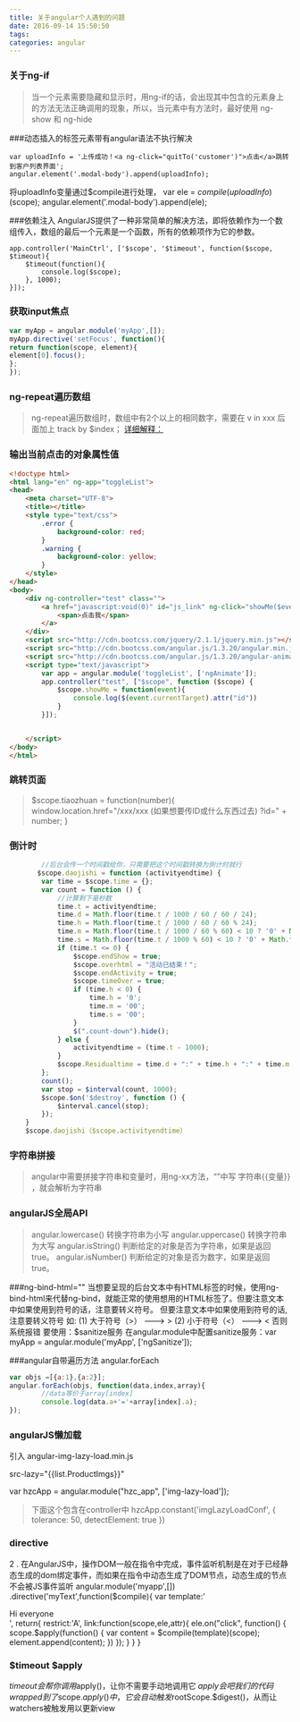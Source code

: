 ```yaml
---
title: 关于angular个人遇到的问题
date: 2016-09-14 15:50:50
tags:
categories: angular
---
```

### 关于ng-if
> 当一个元素需要隐藏和显示时，用ng-if的话，会出现其中包含的元素身上的方法无法正确调用的现象，所以，当元素中有方法时，最好使用 ng-show 和 ng-hide

###动态插入的标签元素带有angular语法不执行解决
```
var uploadInfo = '上传成功！<a ng-click="quitTo('customer')">点击</a>跳转到客户列表界面';
angular.element('.modal-body').append(uploadInfo);
```
将uploadInfo变量通过$compile进行处理，
var ele = $compile(uploadInfo)($scope);
angular.element('.modal-body').append(ele);

###依赖注入
AngularJS提供了一种非常简单的解决方法，即将依赖作为一个数组传入，数组的最后一个元素是一个函数，所有的依赖项作为它的参数。
```
app.controller('MainCtrl', ['$scope', '$timeout', function($scope, $timeout){
    $timeout(function(){
        console.log($scope);
    }, 1000);
}]);
```

### 获取input焦点
```javascript
var myApp = angular.module('myApp',[]);
myApp.directive('setFocus', function(){
return function(scope, element){
element[0].focus();
};
});

```

### ng-repeat遍历数组
> ng-repeat遍历数组时，数组中有2个以上的相同数字，需要在 v in xxx 后面加上 track by $index；
> [详细解释：](http://blog.csdn.net/rangqiwei/article/details/38020667)

### 输出当前点击的对象属性值
```html
<!doctype html>
<html lang="en" ng-app="toggleList">
<head>
	<meta charset="UTF-8">
	<title></title>
	<style type="text/css">
		.error {
			background-color: red;
		}
		.warning {
			background-color: yellow;
		}
	</style>
</head>
<body>
	<div ng-controller="test" class="">
		<a href="javascript:void(0)" id="js_link" ng-click="showMe($event)">
			<span>点击我</span>
		</a>
	</div>
	<script src="http://cdn.bootcss.com/jquery/2.1.1/jquery.min.js"></script>
	<script src="http://cdn.bootcss.com/angular.js/1.3.20/angular.min.js"></script>
	<script src="http://cdn.bootcss.com/angular.js/1.3.20/angular-animate.min.js"></script>
	<script type="text/javascript">
		var app = angular.module('toggleList', ['ngAnimate']);
		app.controller("test", ["$scope", function ($scope) {
			$scope.showMe = function(event){
				console.log($(event.currentTarget).attr("id"))
			}
		}]);


	</script>
</body>
</html>
```

### 跳转页面
> $scope.tiaozhuan = function(number){
window.location.href="/xxx/xxx   (如果想要传ID或什么东西过去)  ?id=" + number;
}

### 倒计时
```javascript
        //后台会传一个时间戳给你，只需要把这个时间戳转换为倒计时就行
       $scope.daojishi = function (activityendtime) {
        var time = $scope.time = {};
        var count = function () {
            //计算剩下毫秒数
            time.t = activityendtime;
            time.d = Math.floor(time.t / 1000 / 60 / 60 / 24);
            time.h = Math.floor(time.t / 1000 / 60 / 60 % 24);
            time.m = Math.floor(time.t / 1000 / 60 % 60) < 10 ? '0' + Math.floor(time.t / 1000 / 60 % 60) : Math.floor(time.t / 1000 / 60 % 60);
            time.s = Math.floor(time.t / 1000 % 60) < 10 ? '0' + Math.floor(time.t / 1000 % 60) : Math.floor(time.t / 1000 % 60);
            if (time.t <= 0) {
                $scope.endShow = true;
                $scope.overhtml = "活动已结束！";
                $scope.endActivity = true;
                $scope.timeOver = true;
                if (time.h < 0) {
                    time.h = '0';
                    time.m = '00';
                    time.s = '00';
                }
                $(".count-down").hide();
            } else {
                activityendtime = (time.t - 1000);
            }
            $scope.Residualtime = time.d + ":" + time.h + ":" + time.m + ":" + time.s;
        };
        count();
        var stop = $interval(count, 1000);
        $scope.$on('$destroy', function () {
            $interval.cancel(stop);
        });
    }
    $scope.daojishi（$scope.activityendtime）
```

### 字符串拼接
> angular中需要拼接字符串和变量时，用ng-xx方法，“”中写 字符串{{变量}} ，就会解析为字符串

### angularJS全局API
> angular.lowercase()	转换字符串为小写
angular.uppercase()	转换字符串为大写
angular.isString()	判断给定的对象是否为字符串，如果是返回 true。
angular.isNumber()	判断给定的对象是否为数字，如果是返回 true。

###ng-bind-html=""
当想要呈现的后台文本中有HTML标签的时候，使用ng-bind-html来代替ng-bind，就能正常的使用想用的HTML标签了。但要注意文本中如果使用到符号的话，注意要转义符号。
但要注意文本中如果使用到符号的话,注意要转义符号
如: (1)  大于符号（>）   ---> &gt;
      (2)  小于符号（<）   ---> &lt;
否则系统报错
要使用：$sanitize服务
在angular.module中配置sanitize服务：var myApp = angular.module('myApp', ['ngSanitize']);
<script src="../js/angular-sanitize.js"></script>

###angular自带遍历方法  angular.forEach
```javascript
var objs =[{a:1},{a:2}];
angular.forEach(objs, function(data,index,array){
        //data等价于array[index]
        console.log(data.a+'='+array[index].a);
});
```

### angularJS懒加载

引入  angular-img-lazy-load.min.js

src-lazy="{{list.ProductImgs}}"

var hzcApp = angular.module("hzc_app", ['img-lazy-load']);
> 下面这个包含在controller中
hzcApp.constant('imgLazyLoadConf', {
                tolerance: 50,
                detectElement: true
      })

### directive
2 . 在AngularJS中，操作DOM一般在指令中完成，事件监听机制是在对于已经静态生成的dom绑定事件，而如果在指令中动态生成了DOM节点，动态生成的节点不会被JS事件监听
angular.module('myapp',[])
.directive('myText',function($compile){
    var template:'<div ng-click="hello()">Hi everyone</div>',
    return{
        restrict:'A',
        link:function(scope,ele,attr){
             ele.on("click", function() {
                scope.$apply(function() {
                    var content = $compile(template)(scope);
                    element.append(content);
               })
            });
        }
    }
}

### $timeout $apply
$timeout会帮你调用$apply()，让你不需要手动地调用它
$apply会吧我们的代码wrapped到了$scope.$apply()中，它会自动触发$rootScope.$digest()，从而让watchers被触发用以更新view